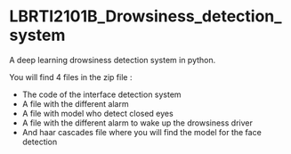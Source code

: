 # LBRTI2101B_Drowsiness_detection_system
A deep learning drowsiness detection system in python.

You will find 4 files in the zip file :

- The code of the interface detection system
- A file with the different alarm
- A file with model who detect closed eyes
- A file with the different alarm to wake up the drowsiness driver
- And haar cascades file where you will find the model for the face detection 

